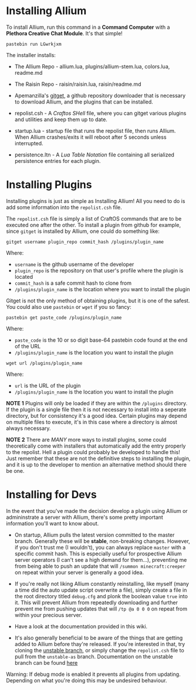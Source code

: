 # Installing Allium 

To install Allium, run this command in a **Command Computer** with a **Plethora Creative Chat Module**. It's that simple!

```
pastebin run LGwrkjxm
```

The installer installs:

- The Allium Repo - allium.lua, plugins/allium-stem.lua, colors.lua, readme.md

- The Raisin Repo - raisin/raisin.lua, raisin/readme.md

- Apemanzilla's [gitget](http://www.computercraft.info/forums2/index.php?/topic/17387-gitget-version-2-release/), a github repository downloader that is necessary to download Allium, and the plugins that can be installed. 

- repolist.csh - A _Craftos SHell_ file, where you can gitget various plugins and utilities and keep them up to date.

- startup.lua - startup file that runs the repolist file, then runs Allium. When Allium crashes/exits it will reboot after 5 seconds unless interrupted.

- persistence.ltn - A _Lua Table Notation_ file containing all serialized persistence entries for each plugin.

# Installing Plugins

Installing plugins is just as simple as Installing Allium! All you need to do is add some information into the `repolist.csh` file.

The `repolist.csh` file is simply a list of CraftOS commands that are to be executed one after the other. To install a plugin from github for example, since `gitget` is installed by Allium, one could do something like:

```
gitget username plugin_repo commit_hash /plugins/plugin_name
```

Where:
- `username` is the github username of the developer
- `plugin_repo` is the repository on that user's profile where the plugin is located
- `commit_hash` is a safe commit hash to clone from
- `/plugins/plugin_name` is the location where you want to install the plugin

Gitget is not the only method of obtaining plugins, but it is one of the safest. You could also use `pastebin` or `wget` if you so fancy:

```
pastebin get paste_code /plugins/plugin_name
```

Where:
- `paste_code` is the 10 or so digit base-64 pastebin code found at the end of the URL
- `/plugins/plugin_name` is the location you want to install the plugin

```
wget url /plugins/plugin_name
```

Where:
- `url` is the URL of the plugin
- `/plugins/plugin_name` is the location you want to install the plugin

__NOTE 1__ Plugins will only be loaded if they are within the `/plugins` directory. If the plugin is a single file then it is not necessary to install into a seperate directory, but for consistency it's a good idea. Certain plugins may depend on multiple files to execute, it's in this case where a directory is almost always necessary.

__NOTE 2__ There are _MANY_ more ways to install plugins, some could theoretically come with installers that automatically add the entry properly to the repolist. Hell a plugin could probably be developed to handle this! Just remember that these are not the definitive steps to installing the plugin, and it is up to the developer to mention an alternative method should there be one.

# Installing for Devs

In the event that you've made the decision develop a plugin using Allium or admininstrate a server with Allium, there's some pretty important information you'll want to know about.

- On startup, Allium pulls the latest version committed to the master branch. Generally these will be __stable__, non-breaking changes. However, if you don't trust me (I wouldn't), you can always replace `master` with a specific commit hash. This is especially useful for prospective Allium server operators (I can't see a high demand for them...), preventing me from being able to push an update that will `/summon minecraft:creeper` on repeat within your server is generally a good idea. 

- If you're really not liking Allium constantly reinstalling, like myself (many a time did the auto update script overwrite a file), simply create a file in the root directory titled `debug.cfg` and plonk the boolean value `true` into it. This will prevent Allium from repeatedly downloading and further prevent me from pushing updates that will `/tp @a 0 0 0` on repeat from within your precious server.  

- Have a look at the documentation provided in this wiki.

- It's also generally beneficial to be aware of the things that are getting added to Allium before thay're released. If you're interested in that, try cloning the [unstable branch](https://github.com/hugeblank/Allium/tree/unstable-as), or simply change the `repolist.csh` file to pull from the `unstable-as` branch. Documentation on the unstable branch can be found [here](docs/unstable.md)

Warning: If debug mode is enabled it prevents all plugins from updating. Depending on what you're doing this may be undesired behaviour.